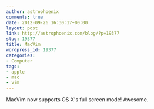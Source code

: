 ```yaml
---
author: astrophoenix
comments: true
date: 2012-09-26 16:30:17+00:00
layout: post
link: http://astrophoenix.com/blog/?p=19377
slug: 19377
title: MacVim
wordpress_id: 19377
categories:
- Computer
tags:
- apple
- mac
- vim
---
```


MacVim now supports OS X's full screen mode! Awesome.
